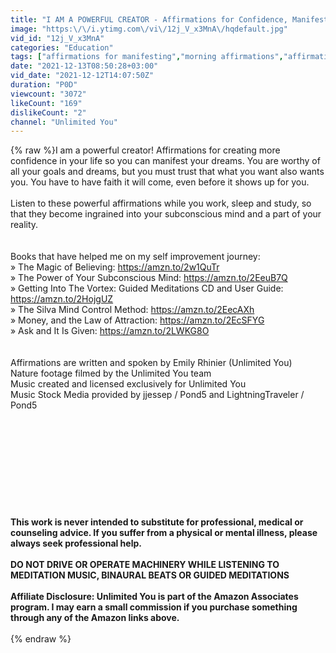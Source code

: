 ```yaml
---
title: "I AM A POWERFUL CREATOR - Affirmations for Confidence, Manifesting Your Dreams"
image: "https:\/\/i.ytimg.com\/vi\/12j_V_x3MnA\/hqdefault.jpg"
vid_id: "12j_V_x3MnA"
categories: "Education"
tags: ["affirmations for manifesting","morning affirmations","affirmations while you sleep"]
date: "2021-12-13T08:50:28+03:00"
vid_date: "2021-12-12T14:07:50Z"
duration: "P0D"
viewcount: "3072"
likeCount: "169"
dislikeCount: "2"
channel: "Unlimited You"
---
```

{% raw %}I am a powerful creator! Affirmations for creating more confidence in your life so you can manifest your dreams. You are worthy of all your goals and dreams, but you must trust that what you want also wants you. You have to have faith it will come, even before it shows up for you. <br /><br />Listen to these powerful affirmations while you work, sleep and study, so that they become ingrained into your subconscious mind and a part of your reality.<br /><br /><br />Books that have helped me on my self improvement journey:<br />» The Magic of Believing: <a rel="nofollow" target="blank" href="https://amzn.to/2w1QuTr">https://amzn.to/2w1QuTr</a><br />» The Power of Your Subconscious Mind: <a rel="nofollow" target="blank" href="https://amzn.to/2EeuB7Q">https://amzn.to/2EeuB7Q</a><br />» Getting Into The Vortex: Guided Meditations CD and User Guide: <a rel="nofollow" target="blank" href="https://amzn.to/2HojgUZ">https://amzn.to/2HojgUZ</a><br />» The Silva Mind Control Method: <a rel="nofollow" target="blank" href="https://amzn.to/2EecAXh">https://amzn.to/2EecAXh</a><br />» Money, and the Law of Attraction: <a rel="nofollow" target="blank" href="https://amzn.to/2EcSFYG">https://amzn.to/2EcSFYG</a><br />» Ask and It Is Given: <a rel="nofollow" target="blank" href="https://amzn.to/2LWKG8O">https://amzn.to/2LWKG8O</a><br /><br /><br />Affirmations are written and spoken by Emily Rhinier (Unlimited You) <br />Nature footage filmed by the Unlimited You team<br />Music created and licensed exclusively for Unlimited You<br />Music Stock Media provided by jjessep / Pond5 and LightningTraveler / Pond5<br /><br /><br /><br /><br /><br /><br /><br /><br /><br />******<br />This work is never intended to substitute for professional, medical or counseling advice. If you suffer from a physical or mental illness, please always seek professional help.   <br /><br />DO NOT DRIVE OR OPERATE MACHINERY WHILE LISTENING TO MEDITATION MUSIC, BINAURAL BEATS OR GUIDED MEDITATIONS<br /><br />Affiliate Disclosure: Unlimited You is part of the Amazon Associates program. I may earn a small commission if you purchase something through any of the Amazon links above.<br /><br />******{% endraw %}
